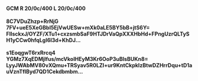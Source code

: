 #### GCM R 20/0c/400 L 20/0c/400
**8C7VDuZhzp+RrNjG**<br/>**7FV+ueE5XeGBbI5EjVwUESw+mXk0aLE5BY5bB+jtS6Y=**<br/>**FlIsckxJ/OYZF/XTu1+cxzsmbSaF9HTJDrVaQpXXXHbHd+FPngUzrQLTySH1yCCw0hfqLgI6l3d+KhDJ...**<br/><br/>
**s1EoqgwT6rxRrcq4**<br/>**YGMz7XqEDMjlfus/mcVkolHEyM3Kr6OoP3uBlsBUKn8=**<br/>**LyyJWAbMV80vXQmu+TRSyav5R0LZI+ur9KntCkpklzBtwDZHrrDqu+tD1auVznTfIByd7QD1Cekdbmbm...**